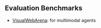 ## Evaluation Benchmarks

- [VisualWebArena](https://github.com/web-arena-x/visualwebarena): for multimodal agents